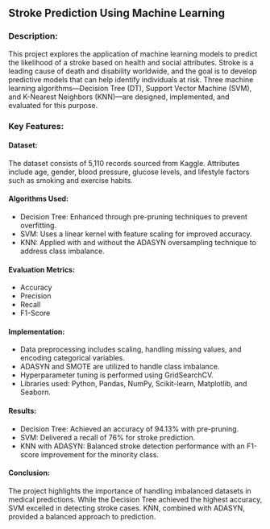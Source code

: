 ## Stroke Prediction Using Machine Learning

### Description:
This project explores the application of machine learning models to predict the likelihood of a stroke based on health and social attributes. Stroke is a leading cause of death and disability worldwide, and the goal is to develop predictive models that can help identify individuals at risk. Three machine learning algorithms—Decision Tree (DT), Support Vector Machine (SVM), and K-Nearest Neighbors (KNN)—are designed, implemented, and evaluated for this purpose.

### Key Features:

#### Dataset:
The dataset consists of 5,110 records sourced from Kaggle. Attributes include age, gender, blood pressure, glucose levels, and lifestyle factors such as smoking and exercise habits.
#### Algorithms Used:
- Decision Tree: Enhanced through pre-pruning techniques to prevent overfitting.
- SVM: Uses a linear kernel with feature scaling for improved accuracy.
- KNN: Applied with and without the ADASYN oversampling technique to address class imbalance.
#### Evaluation Metrics:
- Accuracy
- Precision
- Recall
- F1-Score
#### Implementation:

- Data preprocessing includes scaling, handling missing values, and encoding categorical variables.
- ADASYN and SMOTE are utilized to handle class imbalance.
- Hyperparameter tuning is performed using GridSearchCV.
- Libraries used: Python, Pandas, NumPy, Scikit-learn, Matplotlib, and Seaborn.
  
#### Results:
- Decision Tree: Achieved an accuracy of 94.13% with pre-pruning.
- SVM: Delivered a recall of 76% for stroke prediction.
- KNN with ADASYN: Balanced stroke detection performance with an F1-score improvement for the minority class.
#### Conclusion:
 The project highlights the importance of handling imbalanced datasets in medical predictions. While the Decision Tree achieved the highest accuracy, SVM excelled in detecting stroke cases. KNN, combined with ADASYN, provided a balanced approach to prediction.
